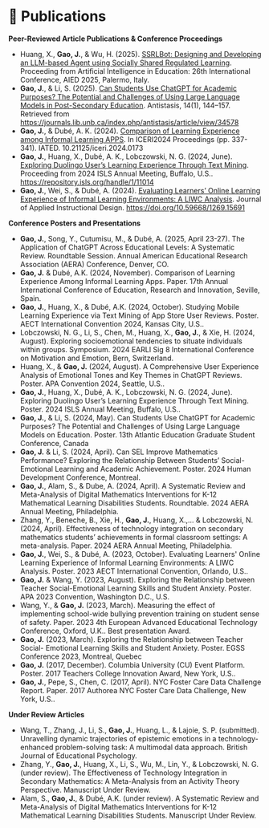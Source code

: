 # 📝 Publications 
**Peer-Reviewed Article Publications & Conference Proceedings**
- Huang, X., **Gao, J.**, & Wu, H. (2025). [SSRLBot: Designing and Developing an LLM-based Agent using Socially Shared Regulated Learning](https://link.springer.com/chapter/10.1007/978-3-031-99264-3_8). Proceeding from Artificial Intelligence in Education: 26th International Conference, AIED 2025, Palermo, Italy.
- **Gao, J.**, & Li, S. (2025). [Can Students Use ChatGPT for Academic Purposes? The Potential and Challenges of Using Large Language Models in Post-Secondary Education](https://journals.lib.unb.ca/index.php/antistasis/article/download/34578/1882530293). Antistasis, 14(1), 144–157. Retrieved from https://journals.lib.unb.ca/index.php/antistasis/article/view/34578
- **Gao, J.**, & Dubé, A. K. (2024). [Comparison of Learning Experience among Informal Learning APPS](https://www.researchgate.net/profile/Jie-Gao-170/publication/386380846_Comparison_of_Learning_Experience_among_Informal_Learning_APPS/links/674f5a13876bd177783adc95/Comparison-of-Learning-Experience-among-Informal-Learning-APPS.pdf). In ICERI2024 Proceedings (pp. 337-341). IATED. 10.21125/iceri.2024.0173
- **Gao, J.**, Huang, X., Dubé, A. K., Lobczowski, N. G. (2024, June). [Exploring Duolingo User’s Learning Experience Through Text Mining](https://repository.isls.org/bitstream/1/11014/1/ICLS2024_2355-2356.pdf). Proceeding from 2024 ISLS Annual Meeting, Buffalo, U.S.. https://repository.isls.org/handle/1/11014
- **Gao, J.**, Wei, S., & Dubé, A. (2024). [Evaluating Learners’ Online Learning Experience of Informal Learning Environments: A LIWC Analysis](https://edtecharchives.org/journal/1269/15691). Journal of Applied Instructional Design. https://doi.org/10.59668/1269.15691

**Conference Posters and Presentations**
- **Gao, J.**, Song, Y., Cutumisu, M., & Dubé, A. (2025, April 23-27). The Application of ChatGPT Across Educational Levels: A Systematic Review. Roundtable Session. Annual American Educational Research Association (AERA) Conference, Denver, CO.
- **Gao, J.** & Dubé, A.K. (2024, November). Comparison of Learning Experience Among Informal Learning Apps. Paper. 17th Annual International Conference of Education, Research and Innovation, Seville, Spain.
- **Gao, J.**, Huang, X., & Dubé, A.K. (2024, October). Studying Mobile Learning Experience via Text Mining of App Store User Reviews. Poster. AECT International Convention 2024, Kansas City, U.S..
- Lobczowski, N. G., Li, S., Chen, M., Huang, X., **Gao, J.**, & Xie, H. (2024, August). Exploring socioemotional tendencies to situate individuals within groups. Symposium. 2024 EARLI Sig 8 International Conference on Motivation and Emotion, Bern, Switzerland.
- Huang, X., & **Gao, J.** (2024, August). A Comprehensive User Experience Analysis of Emotional Tones and Key Themes in ChatGPT Reviews. Poster. APA Convention 2024, Seattle, U.S..
- **Gao, J.**, Huang, X., Dubé, A. K., Lobczowski, N. G. (2024, June). Exploring Duolingo User’s Learning Experience Through Text Mining. Poster. 2024 ISLS Annual Meeting, Buffalo, U.S..
- **Gao, J.**, & Li, S. (2024, May). Can Students Use ChatGPT for Academic Purposes? The Potential and Challenges of Using Large Language Models on Education. Poster. 13th Atlantic Education Graduate Student Conference, Canada
- **Gao, J.** & Li, S. (2024, April). Can SEL Improve Mathematics Performance? Exploring the Relationship Between Students’ Social-Emotional Learning and Academic Achievement. Poster. 2024 Human Development Conference, Montreal.
- **Gao, J.**, Alam, S., & Dube, A. (2024, April). A Systematic Review and Meta-Analysis of Digital Mathematics Interventions for K-12 Mathematical Learning Disabilities Students. Roundtable. 2024 AERA Annual Meeting, Philadelphia.
- Zhang, Y., Beneche, B., Xie, H., **Gao, J.**, Huang, X.,... & Lobczowski, N. (2024, April). Effectiveness of technology integration on secondary mathematics students’ achievements in formal classroom settings: A meta-analysis. Paper. 2024 AERA Annual Meeting, Philadelphia.
- **Gao, J.**, Wei, S., & Dubé, A. (2023, October). Evaluating Learners' Online Learning Experience of Informal Learning Environments: A LIWC Analysis. Poster. 2023 AECT International Convention, Orlando, U.S..
- **Gao, J.** & Wang, Y. (2023, August). Exploring the Relationship between Teacher Social-Emotional Learning Skills and Student Anxiety. Poster. APA 2023 Convention, Washington D.C., U.S.
- Wang, Y., & **Gao, J.** (2023, March). Measuring the effect of implementing school-wide bullying prevention training on student sense of safety. Paper. 2023 4th European Advanced Educational Technology Conference, Oxford, U.K.. Best presentation Award.
- **Gao, J.** (2023, March). Exploring the Relationship between Teacher Social- Emotional Learning Skills and Student Anxiety. Poster. EGSS Conference 2023, Montreal, Quebec
- **Gao, J.** (2017, December). Columbia University (CU) Event Platform. Poster. 2017 Teachers College Innovation Award, New York, U.S..
- **Gao, J.**, Pepe, S., Chen, C. (2017, April). NYC Foster Care Data Challenge Report. Paper. 2017 Authorea NYC Foster Care Data Challenge, New York, U.S..

**Under Review Articles**
- Wang, T., Zhang, J., Li, S., **Gao, J.**, Huang, L., & Lajoie, S. P. (submitted). Unravelling dynamic trajectories of epistemic emotions in a technology-enhanced problem-solving task: A multimodal data approach. British Journal of Educational Psychology.
- Zhang, Y., **Gao, J.**, Huang, X., Li, S., Wu, M., Lin, Y., & Lobczowski, N. G. (under review). The Effectiveness of Technology Integration in Secondary Mathematics: A Meta-Analysis from an Activity Theory Perspective. Manuscript Under Review.
- Alam, S., **Gao, J.**, & Dubé, A.K. (under review). A Systematic Review and Meta-Analysis of Digital Mathematics Interventions for K-12 Mathematical Learning Disabilities Students. Manuscript Under Review.
